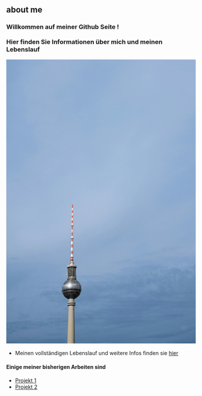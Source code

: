 ## about me 
### Willkommen auf meiner Github Seite ! </br></br>Hier finden Sie Informationen  über mich und meinen Lebenslauf  </br>

![Alternativtext](Assets/pexels-TV-Tower.jpg "Optionaler Titel")

- Meinen vollständigen Lebenslauf  und weitere Infos finden sie  [hier](https://google.com)

#### Einige meiner bisherigen Arbeiten sind 
- [Projekt 1](https://github.com/DEIN-NUTZERNAME/projekt1)
- [Projekt 2](https://github.com/DEIN-NUTZERNAME/projekt2)

</br>
</br>

